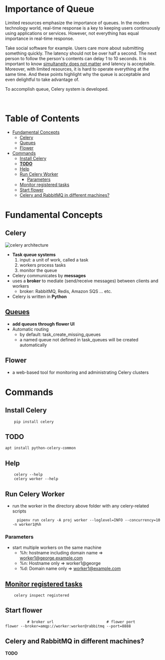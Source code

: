 <!-- omit in toc -->
# Importance of Queue

Limited resources emphasize the importance of queues. In the modern technology world, real-time response is a key to keeping users continuously using applications or services. However, not everything has equal importance in real-time response.

Take social software for example. Users care more about submitting something quickly. The latency should not be over half a second. The next person to follow the person's contents can delay 1 to 10 seconds. It is important to know [simultaneity does not matter](https://decafbad.com/blog/2008/07/04/queue-everything-and-delight-everyone/) and latency is acceptable. Moreover, with limited resources, it is hard to operate everything at the same time. And these points highlight why the queue is acceptable and even delightful to take advantage of.

To accomplish queue, Celery system is developed.


<br />

<!-- omit in toc -->
# Table of Contents
- [Fundamental Concepts](#fundamental-concepts)
  - [Celery](#celery)
  - [Queues](#queues)
  - [Flower](#flower)
- [Commands](#commands)
  - [Install Celery](#install-celery)
  - [**TODO**](#todo)
  - [Help](#help)
  - [Run Celery Worker](#run-celery-worker)
    - [Parameters](#parameters)
  - [Monitor registered tasks](#monitor-registered-tasks)
  - [Start flower](#start-flower)
  - [Celery and RabbitMQ in different machines?](#celery-and-rabbitmq-in-different-machines)



# Fundamental Concepts
## Celery
![celery architecture](./celery_architecture.png)
* **Task queue systems**
  1. input: a unit of work, called a task
  2. workers process tasks
  3. monitor the queue 
* Celery communicates by **messages**
* uses a **broker** to mediate (send/receive messages) between clients and workers
  * broker: RabbitMQ, Redis, Amazon SQS ... etc.
* Celery is written in **Python**

## [Queues](https://docs.celeryq.dev/en/stable/userguide/routing.html)
* **add queues through flower UI**
* Automatic routing
  * by default:  task_create_missing_queues
  * a named queue not defined in task_queues will be created automatically


## Flower
  * a web-based tool for monitoring and administrating Celery clusters


# Commands

## Install Celery
        pip install celery

## **TODO** 
    apt install python-celery-common


## Help
        celery --help
        celery worker --help



## Run Celery Worker
* run the worker in the directory above folder with any celery-related scripts
    
        pipenv run celery -A proj worker --loglevel=INFO --concurrency=10 -n worker1@%h

### Parameters
  * start multiple workers on the same machine
    * %h: hostname including domain name => worker1@george.example.com
    * %n: Hostname only => worker1@george
    * %d: Domain name only => worker1@example.com




## [Monitor registered tasks](https://docs.celeryq.dev/en/stable/userguide/monitoring.html)

        celery inspect registered

    

## Start flower
              # broker url                        # flower port      
    flower --broker=amqp://worker:worker@rabbitmq --port=8888


## Celery and RabbitMQ in different machines?
**TODO**